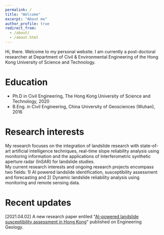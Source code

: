 ```yaml
---
permalink: /
title: "Welcome"
excerpt: "About me"
author_profile: true
redirect_from: 
  - /about/
  - /about.html
---
```

Hi, there. Welcome to my personal website. I am currently a post-doctoral researcher at Department of Civil & Environmental Engineering of the Hong Kong University of Science and Technology.

Education
======
* Ph.D in Civil Engineering, The Hong Kong University of Science and Technology, 2020
* B.Eng. in Civil Engineering, China University of Geosciences (Wuhan), 2016

Research interests
======
My research focuses on the integration of landslide research with state-of-art artificial intelligence techniques, real-time slope reliability analysis using monitoring information and the applications of Interferometric synthetic aperture radar (InSAR) for landslide studies.  
My current research interests and ongoing research projects encompass two fields: 1) AI powered landslide identification, susceptibility assessment and forecasting and 2) Dynamic landslide reliability analysis using monitoring and remote sensing data.

Recent updates
======
[2021.04.02] A new research paper entiled "[AI-powered landslide susceptibility assessment in Hong Kong](https://www.sciencedirect.com/science/article/pii/S0013795221001149)" published on Engineering Geology.
